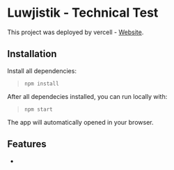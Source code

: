# Luwjistik - Technical Test

This project was deployed by vercell - [Website]().

## Installation

Install all dependencies:

> `npm install`

After all dependecies installed, you can run locally with:

> `npm start`

The app will automatically opened in your browser.

## Features

*
